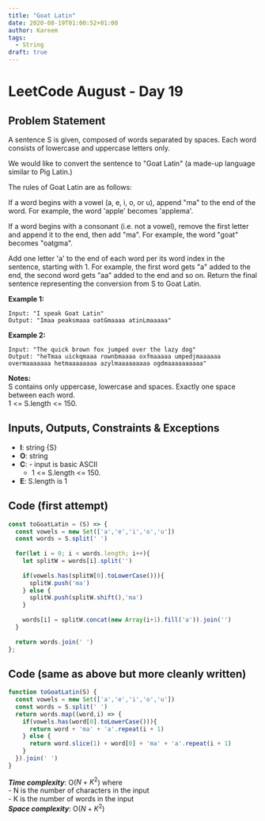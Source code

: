 ```yaml
---
title: "Goat Latin"
date: 2020-08-19T01:00:52+01:00
author: Kareem
tags:
  - String
draft: true
---
```


<!-- LeetCode month and day here -->
# LeetCode August - Day 19

## Problem Statement

A sentence S is given, composed of words separated by spaces. Each word consists of lowercase and uppercase letters only.

We would like to convert the sentence to "Goat Latin" (a made-up language similar to Pig Latin.)

The rules of Goat Latin are as follows:

If a word begins with a vowel (a, e, i, o, or u), append "ma" to the end of the word.
For example, the word 'apple' becomes 'applema'.
 
If a word begins with a consonant (i.e. not a vowel), remove the first letter and append it to the end, then add "ma".
For example, the word "goat" becomes "oatgma".
 
Add one letter 'a' to the end of each word per its word index in the sentence, starting with 1.
For example, the first word gets "a" added to the end, the second word gets "aa" added to the end and so on.
Return the final sentence representing the conversion from S to Goat Latin. 

**Example 1:**
```
Input: "I speak Goat Latin"
Output: "Imaa peaksmaaa oatGmaaaa atinLmaaaaa"
```
**Example 2:**
```
Input: "The quick brown fox jumped over the lazy dog"
Output: "heTmaa uickqmaaa rownbmaaaa oxfmaaaaa umpedjmaaaaaa overmaaaaaaa hetmaaaaaaaa azylmaaaaaaaaa ogdmaaaaaaaaaa"
```
**Notes:**\
S contains only uppercase, lowercase and spaces. Exactly one space between each word.\
1 <= S.length <= 150.

## Inputs, Outputs, Constraints & Exceptions
- **I**: string {S}
- **O**: string
- **C**: - input is basic ASCII 
  - 1 <= S.length <= 150.
- **E**: S.length is 1


## Code (first attempt)
```js
const toGoatLatin = (S) => {
  const vowels = new Set(['a','e','i','o','u'])
  const words = S.split(' ')
  
  for(let i = 0; i < words.length; i++){
    let splitW = words[i].split('')
    
    if(vowels.has(splitW[0].toLowerCase())){
      splitW.push('ma')
    } else {
      splitW.push(splitW.shift(),'ma')
    }
    
    words[i] = splitW.concat(new Array(i+1).fill('a')).join('')
  }
  
  return words.join(' ')
};
```
## Code (same as above but more cleanly written)
```js
function toGoatLatin(S) {
  const vowels = new Set(['a','e','i','o','u'])
  const words = S.split(' ')
  return words.map((word,i) => {
    if(vowels.has(word[0].toLowerCase())){
      return word + 'ma' + 'a'.repeat(i + 1)
    } else {
      return word.slice(1) + word[0] + 'ma' + 'a'.repeat(i + 1)
    }
  }).join(' ')
}
```
**_Time complexity_**: O($N + K^{2}$) where\
\- N is the number of characters in the input\
\- K is the number of words in the input\
**_Space complexity_**: O($N + K^{2}$) 